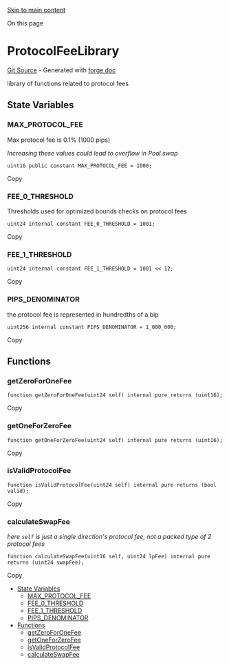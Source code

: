 [Skip to main content](https://docs.uniswap.org/contracts/v4/reference/core/libraries/ProtocolFeeLibrary#)

On this page

# ProtocolFeeLibrary

[Git Source](https://github.com/uniswap/v4-core/blob/b619b6718e31aa5b4fa0286520c455ceb950276d/src/libraries/ProtocolFeeLibrary.sol) \- Generated with [forge doc](https://book.getfoundry.sh/reference/forge/forge-doc)

library of functions related to protocol fees

## State Variables [​](https://docs.uniswap.org/contracts/v4/reference/core/libraries/ProtocolFeeLibrary\#state-variables "Direct link to heading")

### MAX\_PROTOCOL\_FEE [​](https://docs.uniswap.org/contracts/v4/reference/core/libraries/ProtocolFeeLibrary\#max_protocol_fee "Direct link to heading")

Max protocol fee is 0.1% (1000 pips)

_Increasing these values could lead to overflow in Pool.swap_

```codeBlockLines_mRuA
uint16 public constant MAX_PROTOCOL_FEE = 1000;

```

Copy

### FEE\_0\_THRESHOLD [​](https://docs.uniswap.org/contracts/v4/reference/core/libraries/ProtocolFeeLibrary\#fee_0_threshold "Direct link to heading")

Thresholds used for optimized bounds checks on protocol fees

```codeBlockLines_mRuA
uint24 internal constant FEE_0_THRESHOLD = 1001;

```

Copy

### FEE\_1\_THRESHOLD [​](https://docs.uniswap.org/contracts/v4/reference/core/libraries/ProtocolFeeLibrary\#fee_1_threshold "Direct link to heading")

```codeBlockLines_mRuA
uint24 internal constant FEE_1_THRESHOLD = 1001 << 12;

```

Copy

### PIPS\_DENOMINATOR [​](https://docs.uniswap.org/contracts/v4/reference/core/libraries/ProtocolFeeLibrary\#pips_denominator "Direct link to heading")

the protocol fee is represented in hundredths of a bip

```codeBlockLines_mRuA
uint256 internal constant PIPS_DENOMINATOR = 1_000_000;

```

Copy

## Functions [​](https://docs.uniswap.org/contracts/v4/reference/core/libraries/ProtocolFeeLibrary\#functions "Direct link to heading")

### getZeroForOneFee [​](https://docs.uniswap.org/contracts/v4/reference/core/libraries/ProtocolFeeLibrary\#getzeroforonefee "Direct link to heading")

```codeBlockLines_mRuA
function getZeroForOneFee(uint24 self) internal pure returns (uint16);

```

Copy

### getOneForZeroFee [​](https://docs.uniswap.org/contracts/v4/reference/core/libraries/ProtocolFeeLibrary\#getoneforzerofee "Direct link to heading")

```codeBlockLines_mRuA
function getOneForZeroFee(uint24 self) internal pure returns (uint16);

```

Copy

### isValidProtocolFee [​](https://docs.uniswap.org/contracts/v4/reference/core/libraries/ProtocolFeeLibrary\#isvalidprotocolfee "Direct link to heading")

```codeBlockLines_mRuA
function isValidProtocolFee(uint24 self) internal pure returns (bool valid);

```

Copy

### calculateSwapFee [​](https://docs.uniswap.org/contracts/v4/reference/core/libraries/ProtocolFeeLibrary\#calculateswapfee "Direct link to heading")

_here `self` is just a single direction's protocol fee, not a packed type of 2 protocol fees_

```codeBlockLines_mRuA
function calculateSwapFee(uint16 self, uint24 lpFee) internal pure returns (uint24 swapFee);

```

Copy

- [State Variables](https://docs.uniswap.org/contracts/v4/reference/core/libraries/ProtocolFeeLibrary#state-variables)
  - [MAX\_PROTOCOL\_FEE](https://docs.uniswap.org/contracts/v4/reference/core/libraries/ProtocolFeeLibrary#max_protocol_fee)
  - [FEE\_0\_THRESHOLD](https://docs.uniswap.org/contracts/v4/reference/core/libraries/ProtocolFeeLibrary#fee_0_threshold)
  - [FEE\_1\_THRESHOLD](https://docs.uniswap.org/contracts/v4/reference/core/libraries/ProtocolFeeLibrary#fee_1_threshold)
  - [PIPS\_DENOMINATOR](https://docs.uniswap.org/contracts/v4/reference/core/libraries/ProtocolFeeLibrary#pips_denominator)
- [Functions](https://docs.uniswap.org/contracts/v4/reference/core/libraries/ProtocolFeeLibrary#functions)
  - [getZeroForOneFee](https://docs.uniswap.org/contracts/v4/reference/core/libraries/ProtocolFeeLibrary#getzeroforonefee)
  - [getOneForZeroFee](https://docs.uniswap.org/contracts/v4/reference/core/libraries/ProtocolFeeLibrary#getoneforzerofee)
  - [isValidProtocolFee](https://docs.uniswap.org/contracts/v4/reference/core/libraries/ProtocolFeeLibrary#isvalidprotocolfee)
  - [calculateSwapFee](https://docs.uniswap.org/contracts/v4/reference/core/libraries/ProtocolFeeLibrary#calculateswapfee)